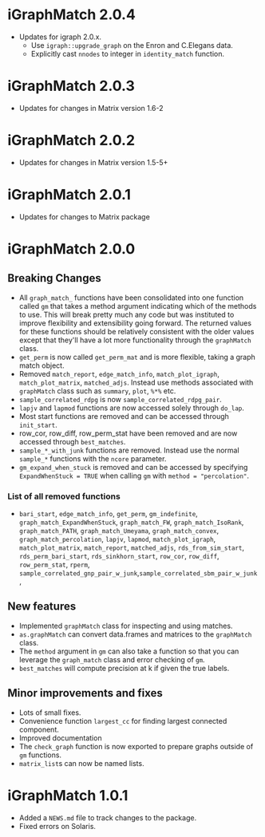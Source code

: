 # iGraphMatch 2.0.4

* Updates for igraph 2.0.x.
  * Use `igraph::upgrade_graph` on the Enron and C.Elegans data.
  * Explicitly cast `nnodes` to integer in `identity_match` function.

# iGraphMatch 2.0.3

* Updates for changes in Matrix version 1.6-2

# iGraphMatch 2.0.2

* Updates for changes in Matrix version 1.5-5+

# iGraphMatch 2.0.1

* Updates for changes to Matrix package

# iGraphMatch 2.0.0

## Breaking Changes

* All `graph_match_` functions have been consolidated into one function called `gm` that takes a method argument indicating which of the methods to use. This will break pretty much any code but was instituted to improve flexibility and extensibility going forward. The returned values for these functions should be relatively consistent with the older values except that they'll have a lot more functionality through the `graphMatch` class.
* `get_perm` is now called `get_perm_mat` and is more flexible, taking a graph match object.
* Removed `match_report`, `edge_match_info`, `match_plot_igraph`, `match_plot_matrix`, `matched_adjs`. Instead use methods associated with `graphMatch` class such as `summary`, `plot`, `%*%` etc.
* `sample_correlated_rdpg` is now `sample_correlated_rdpg_pair`.
* `lapjv` and `lapmod` functions are now accessed solely through `do_lap`.
* Most start functions are removed and can be accessed through `init_start`.
* row_cor, row_diff, row_perm_stat have been removed and are now accessed through `best_matches`.
* `sample_*_with_junk` functions are removed. Instead use the normal `sample_*` functions with the `ncore` parameter.
* `gm_expand_when_stuck` is removed and can be accessed by specifying `ExpandWhenStuck = TRUE` when calling `gm` with `method = "percolation"`.

### List of all removed functions

* `bari_start`, `edge_match_info`, `get_perm`, `gm_indefinite`, `graph_match_ExpandWhenStuck`, `graph_match_FW`, `graph_match_IsoRank`, `graph_match_PATH`, `graph_match_Umeyama`, `graph_match_convex`, `graph_match_percolation`, `lapjv`, `lapmod`, `match_plot_igraph`, `match_plot_matrix`, `match_report`, `matched_adjs`, `rds_from_sim_start`, `rds_perm_bari_start`, `rds_sinkhorn_start`, `row_cor`, `row_diff`, `row_perm_stat`, `rperm`, `sample_correlated_gnp_pair_w_junk`,`sample_correlated_sbm_pair_w_junk`,

## New features

* Implemented `graphMatch` class for inspecting and using matches.
* `as.graphMatch` can convert data.frames and matrices to the `graphMatch` class.
* The `method` argument in `gm` can also take a function so that you can leverage the `graph_match` class and error checking of `gm`.
* `best_matches` will compute precision at k if given the true labels.


## Minor improvements and fixes

* Lots of small fixes.
* Convenience function `largest_cc` for finding largest connected component.
* Improved documentation
* The `check_graph` function is now exported to prepare graphs outside of `gm` functions.
* `matrix_list`s can now be named lists.


# iGraphMatch 1.0.1

* Added a `NEWS.md` file to track changes to the package.
* Fixed errors on Solaris.
